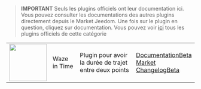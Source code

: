 
>**IMPORTANT**
>Seuls les plugins officiels ont leur documentation ici. Vous pouvez consulter les documentations des autres plugins directement depuis le Market Jeedom. Une fois sur le plugin en question, cliquez sur documentation.
>Vous pouvez voir [ici](https://market.jeedom.com/index.php?v=d&p=market&type=plugin&categorie=travel) tous les plugins officiels de cette catégorie


| | | | |
|--- | --- | --- | ---|
|<img src="wazeintime/wazeintime_icon.png" class="pluginLogo" width="100" />|Waze in Time|Plugin pour avoir la durée de trajet entre deux points|[Documentation](wazeintime/index.md)[Beta](wazeintime/beta/index.md)<br/>[Market](https://market.jeedom.com/index.php?v=d&p=market_display&id=1820)<br/>[Changelog](wazeintime/changelog.md)[Beta](wazeintime/beta/changelog.md)|
